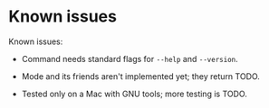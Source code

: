# Known issues

Known issues:

  * Command needs standard flags for `--help` and `--version`.

  * Mode and its friends aren't implemented yet; they return TODO.

  * Tested only on a Mac with GNU tools; more testing is TODO.

